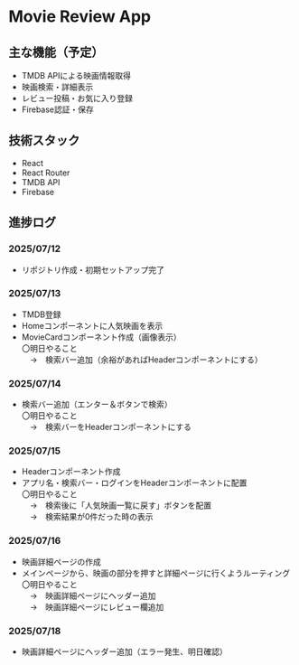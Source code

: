 # Movie Review App

## 主な機能（予定）
- TMDB APIによる映画情報取得
- 映画検索・詳細表示
- レビュー投稿・お気に入り登録
- Firebase認証・保存

## 技術スタック
- React
- React Router
- TMDB API
- Firebase

## 進捗ログ
### 2025/07/12
- リポジトリ作成・初期セットアップ完了

### 2025/07/13
- TMDB登録
- Homeコンポーネントに人気映画を表示
- MovieCardコンポーネント作成（画像表示）  
〇明日やること  
　→　検索バー追加（余裕があればHeaderコンポーネントにする）

### 2025/07/14
- 検索バー追加（エンター＆ボタンで検索）  
〇明日やること  
　→　検索バーをHeaderコンポーネントにする

### 2025/07/15
- Headerコンポーネント作成
- アプリ名・検索バー・ログインをHeaderコンポーネントに配置  
〇明日やること  
　→　検索後に「人気映画一覧に戻す」ボタンを配置  
　→　検索結果が0件だった時の表示

### 2025/07/16
- 映画詳細ページの作成
- メインページから、映画の部分を押すと詳細ページに行くようルーティング  
〇明日やること  
　→　映画詳細ページにヘッダー追加  
　→　映画詳細ページにレビュー欄追加  

### 2025/07/18
- 映画詳細ページにヘッダー追加（エラー発生、明日確認）